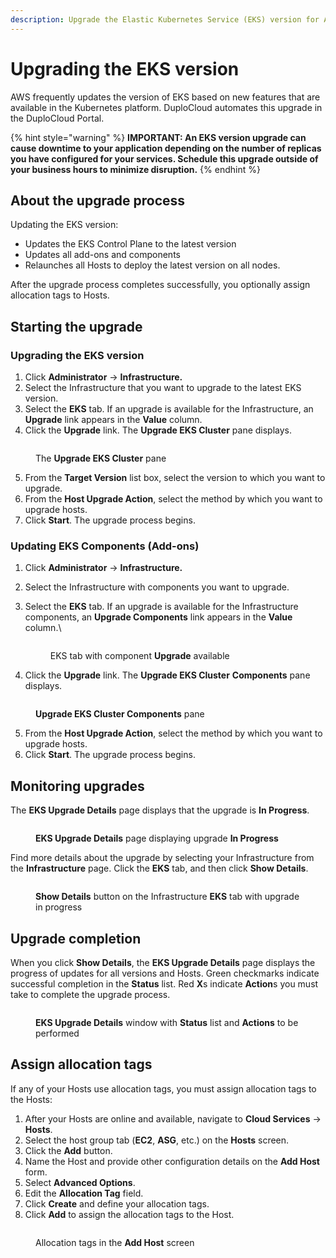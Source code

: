 ```yaml
---
description: Upgrade the Elastic Kubernetes Service (EKS) version for AWS
---
```


# Upgrading the EKS version

AWS frequently updates the version of EKS based on new features that are available in the Kubernetes platform. DuploCloud automates this upgrade in the DuploCloud Portal.

{% hint style="warning" %}
**IMPORTANT: An EKS version upgrade can cause downtime to your application depending on the number of replicas you have configured for your services. Schedule this upgrade outside of your business hours to minimize disruption.**
{% endhint %}

## About the upgrade process

Updating the EKS version:

* Updates the EKS Control Plane to the latest version
* Updates all add-ons and components
* Relaunches all Hosts to deploy the latest version on all nodes.

After the upgrade process completes successfully, you optionally assign allocation tags to Hosts.

## Starting the upgrade&#x20;

### Upgrading the EKS version

1. Click **Administrator** -> **Infrastructure.**
2. Select the Infrastructure that you want to upgrade to the latest EKS version.
3. Select the **EKS** tab. If an upgrade is available for the Infrastructure, an **Upgrade** link appears in the **Value** column.
4. Click the **Upgrade** link. The **Upgrade EKS Cluster** pane displays.

<div align="left">

<figure><img src="../../../../.gitbook/assets/screenshot-nimbusweb.me-2024.03.04-15_02_49.png" alt=""><figcaption><p>The <strong>Upgrade EKS Cluster</strong> pane</p></figcaption></figure>

</div>

5. From the **Target Version** list box, select the version to which you want to upgrade.&#x20;
6. From the **Host Upgrade Action**, select the method by which you want to upgrade hosts.
7. Click **Start**. The upgrade process begins.

### Updating EKS Components (Add-ons)

1. Click **Administrator** -> **Infrastructure.**
2. Select the Infrastructure with components you want to upgrade.
3.  Select the **EKS** tab. If an upgrade is available for the Infrastructure components, an **Upgrade Components** link appears in the **Value** column.\


    <figure><img src="../../../../.gitbook/assets/screenshot-nimbusweb.me-2024.02.27-13_23_09.png" alt=""><figcaption><p>EKS tab with component <strong>Upgrade</strong> available</p></figcaption></figure>
4. Click the **Upgrade** link. The **Upgrade EKS Cluster** **Components** pane displays.

<div align="left">

<figure><img src="../../../../.gitbook/assets/image (10) (5).png" alt=""><figcaption><p><strong>Upgrade EKS Cluster Components</strong> pane</p></figcaption></figure>

</div>

5. From the **Host Upgrade Action**, select the method by which you want to upgrade hosts.
6. Click **Start**. The upgrade process begins.

## Monitoring upgrades&#x20;

The **EKS Upgrade Details** page displays that the upgrade is **In Progress**.

<figure><img src="../../../../.gitbook/assets/EKS upgrade.png" alt=""><figcaption><p><strong>EKS Upgrade Details</strong> page displaying upgrade <strong>In Progress</strong></p></figcaption></figure>

Find more details about the upgrade by selecting your Infrastructure from the **Infrastructure** page. Click the **EKS** tab, and then click **Show Details**.&#x20;

<figure><img src="../../../../.gitbook/assets/AWS_EKS_Upgrade3.png" alt=""><figcaption><p><strong>Show Details</strong> button on the Infrastructure <strong>EKS</strong> tab with upgrade in progress</p></figcaption></figure>

## Upgrade completion

When you click **Show Details**, the **EKS Upgrade Details** page displays the progress of updates for all versions and Hosts. Green checkmarks indicate successful completion in the **Status** list. Red **X**s indicate **Action**s you must take to complete the upgrade process.

<figure><img src="../../../../.gitbook/assets/AWS_EKS_Upgrade4.png" alt=""><figcaption><p><strong>EKS Upgrade Details</strong> window with <strong>Status</strong> list and <strong>Actions</strong> to be performed </p></figcaption></figure>

## Assign allocation tags

If any of your Hosts use allocation tags, you must assign allocation tags to the Hosts:

1. After your Hosts are online and available, navigate to **Cloud Services** -> **Hosts**.
2. Select the host group tab (**EC2**, **ASG**, etc.) on the **Hosts** screen.&#x20;
3. Click the **Add** button.
4. Name the Host and provide other configuration details on the **Add Host** form.
5. Select **Advanced Options**.
6. Edit the **Allocation Tag** field.&#x20;
7. Click **Create** and define your allocation tags.
8. Click **Add** to assign the allocation tags to the Host.

<figure><img src="../../../../.gitbook/assets/screenshot-nimbusweb.me-2024.02.18-12_29_01.png" alt=""><figcaption><p>Allocation tags in the <strong>Add Host</strong> screen</p></figcaption></figure>

&#x20;                             &#x20;
